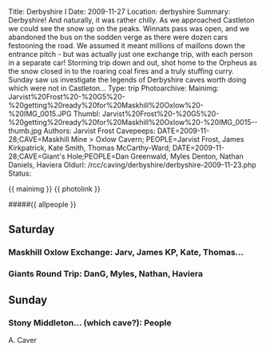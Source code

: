 Title: Derbyshire I
Date: 2009-11-27
Location: derbyshire
Summary: Derbyshire! And naturally, it was rather chilly. As we approached Castleton we could see the snow up on the peaks. Winnats pass was open, and we abandoned the bus on the sodden verge as there were dozen cars festooning the road. We assumed it meant millions of maillons down the entrance pitch - but was actually just one exchange trip, with each person in a separate car! Storming trip down and out, shot home to the Orpheus as the snow closed in to the roaring coal fires and a truly stuffing curry. Sunday saw us investigate the legends of Derbyshire caves worth doing which were not in Castleton...
Type: trip
Photoarchive:
Mainimg: Jarvist%20Frost%20-%20G5%20-%20getting%20ready%20for%20Maskhill%20Oxlow%20-%20IMG_0015.JPG
Thumbl: Jarvist%20Frost%20-%20G5%20-%20getting%20ready%20for%20Maskhill%20Oxlow%20-%20IMG_0015--thumb.jpg
Authors: Jarvist Frost
Cavepeeps: DATE=2009-11-28;CAVE=Maskhill Mine > Oxlow Cavern; PEOPLE=Jarvist Frost, James Kirkpatrick, Kate Smith, Thomas McCarthy-Ward;
           DATE=2009-11-28;CAVE=Giant's Hole;PEOPLE=Dan Greenwald, Myles Denton, Nathan Daniels, Haviera
Oldurl: /rcc/caving/derbyshire/derbyshire-2009-11-23.php
Status:

{{ mainimg }}
{{ photolink }}

#####{{ allpeople }}
## Saturday

### Maskhill Oxlow Exchange: Jarv, James KP, Kate, Thomas...

### Giants Round Trip: DanG, Myles, Nathan, Haviera

## Sunday

### Stony Middleton... (which cave?): People

A. Caver
